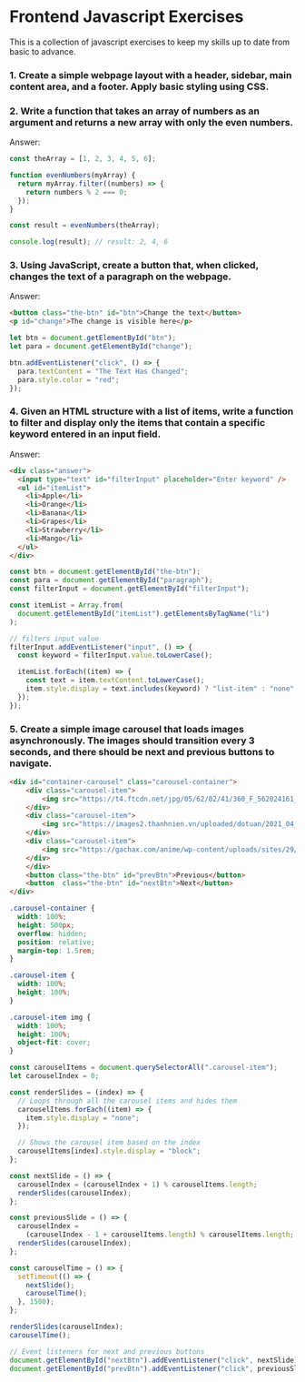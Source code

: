 # Frontend Javascript Exercises

This is a collection of javascript exercises to keep my skills up to date from basic to advance.

### 1. Create a simple webpage layout with a header, sidebar, main content area, and a footer. Apply basic styling using CSS.

### 2. Write a function that takes an array of numbers as an argument and returns a new array with only the even numbers.

Answer:

```js
const theArray = [1, 2, 3, 4, 5, 6];

function evenNumbers(myArray) {
  return myArray.filter((numbers) => {
    return numbers % 2 === 0;
  });
}

const result = evenNumbers(theArray);

console.log(result); // result: 2, 4, 6
```

### 3. Using JavaScript, create a button that, when clicked, changes the text of a paragraph on the webpage.

Answer:

```html
<button class="the-btn" id="btn">Change the text</button>
<p id="change">The change is visible here</p>
```

```js
let btn = document.getElementById("btn");
let para = document.getElementById("change");

btn.addEventListener("click", () => {
  para.textContent = "The Text Has Changed";
  para.style.color = "red";
});
```

### 4. Given an HTML structure with a list of items, write a function to filter and display only the items that contain a specific keyword entered in an input field.

Answer:

```html
<div class="answer">
  <input type="text" id="filterInput" placeholder="Enter keyword" />
  <ul id="itemList">
    <li>Apple</li>
    <li>Orange</li>
    <li>Banana</li>
    <li>Grapes</li>
    <li>Strawberry</li>
    <li>Mango</li>
  </ul>
</div>
```

```js
const btn = document.getElementById("the-btn");
const para = document.getElementById("paragraph");
const filterInput = document.getElementById("filterInput");

const itemList = Array.from(
  document.getElementById("itemList").getElementsByTagName("li")
);

// filters input value
filterInput.addEventListener("input", () => {
  const keyword = filterInput.value.toLowerCase();

  itemList.forEach((item) => {
    const text = item.textContent.toLowerCase();
    item.style.display = text.includes(keyword) ? "list-item" : "none";
  });
});
```

### 5. Create a simple image carousel that loads images asynchronously. The images should transition every 3 seconds, and there should be next and previous buttons to navigate.

```html
<div id="container-carousel" class="carousel-container">
    <div class="carousel-item">
        <img src="https://t4.ftcdn.net/jpg/05/62/02/41/360_F_562024161_tGM4lFlnO0OczLYHFFuNNdMUTG9ekHxb.jpg">
    </div>
    <div class="carousel-item">
        <img src="https://images2.thanhnien.vn/uploaded/dotuan/2021_04_02/2_YJRT.jpg">
    </div>
    <div class="carousel-item">
        <img src="https://gachax.com/anime/wp-content/uploads/sites/29/2023/06/cute-anime-girl-pfp-profile-pictures-chibi.png">
    </div>
    </div>
    <button class="the-btn" id="prevBtn">Previous</button>
    <button  class="the-btn" id="nextBtn">Next</button>
</div>
```

```CSS
.carousel-container {
  width: 100%;
  height: 500px;
  overflow: hidden;
  position: relative;
  margin-top: 1.5rem;
}

.carousel-item {
  width: 100%;
  height: 100%;
}

.carousel-item img {
  width: 100%;
  height: 100%;
  object-fit: cover;
}
```

```js
const carouselItems = document.querySelectorAll(".carousel-item");
let carouselIndex = 0;

const renderSlides = (index) => {
  // Loops through all the carousel items and hides them
  carouselItems.forEach((item) => {
    item.style.display = "none";
  });

  // Shows the carousel item based on the index
  carouselItems[index].style.display = "block";
};

const nextSlide = () => {
  carouselIndex = (carouselIndex + 1) % carouselItems.length;
  renderSlides(carouselIndex);
};

const previousSlide = () => {
  carouselIndex =
    (carouselIndex - 1 + carouselItems.length) % carouselItems.length;
  renderSlides(carouselIndex);
};

const carouselTime = () => {
  setTimeout(() => {
    nextSlide();
    carouselTime();
  }, 1500);
};

renderSlides(carouselIndex);
carouselTime();

// Event listeners for next and previous buttons
document.getElementById("nextBtn").addEventListener("click", nextSlide);
document.getElementById("prevBtn").addEventListener("click", previousSlide);
```
